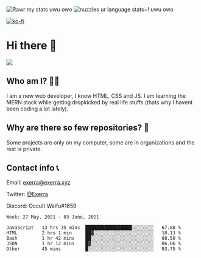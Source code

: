 ![Rawr my stats uwu owo](https://github-readme-stats.vercel.app/api?username=Exerra&show_icons=true&theme=buefy)
![nuzzles ur language stats~! uwu owo](https://github-readme-stats.vercel.app/api/top-langs/?username=Exerra&layout=compact)

[![ko-fi](https://www.ko-fi.com/img/githubbutton_sm.svg)](https://ko-fi.com/X8X130H96)
# Hi there 👋
<a href="https://status.exerra.xyz" id="freshstatus-badge-root"
  data-banner-style="compact">
  <img src="https://public-api.freshstatus.io/v1/public/badge.svg/?badge=0b9b52df-6e1d-4d16-b836-5595b35bcef8" />
    </a>
## Who am I? 🙋‍♀️
I am a new web developer, I know HTML, CSS and JS. I am learning the MERN stack while getting dropkicked by real life stuffs (thats why I havent been coding a lot lately).
## Why are there so few repositories? 🤔
Some projects are only on my computer, some are in organizations and the rest is private.
## Contact info 📞
Email: [exerra@exerra.xyz](mailto:exerra@exerra.xyz)

Twitter: [@Exerra](https://twitter.com/exerra)

Discord: Occult Waifu#1659

<!--START_SECTION:waka-->
```text
Week: 27 May, 2021 - 03 June, 2021

JavaScript   13 hrs 35 mins  █████████████████░░░░░░░░   67.88 % 
HTML         2 hrs 1 min     ██▓░░░░░░░░░░░░░░░░░░░░░░   10.13 % 
Bash         1 hr 42 mins    ██░░░░░░░░░░░░░░░░░░░░░░░   08.50 % 
JSON         1 hr 12 mins    █▓░░░░░░░░░░░░░░░░░░░░░░░   06.06 % 
Other        45 mins         █░░░░░░░░░░░░░░░░░░░░░░░░   03.75 % 
```
<!--END_SECTION:waka-->

